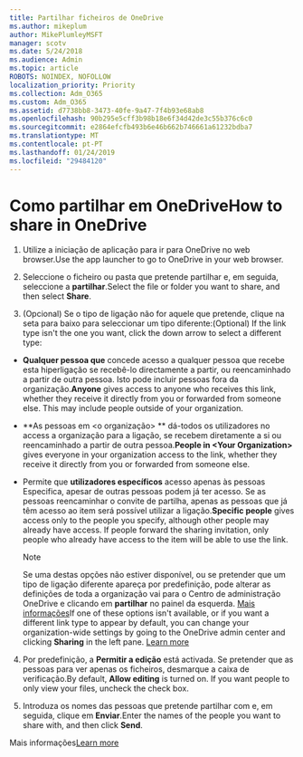 ```yaml
---
title: Partilhar ficheiros de OneDrive
ms.author: mikeplum
author: MikePlumleyMSFT
manager: scotv
ms.date: 5/24/2018
ms.audience: Admin
ms.topic: article
ROBOTS: NOINDEX, NOFOLLOW
localization_priority: Priority
ms.collection: Adm_O365
ms.custom: Adm_O365
ms.assetid: d7738bb8-3473-40fe-9a47-7f4b93e68ab8
ms.openlocfilehash: 90b295e5cff3b98b18e6f34d42de3c55b376c6c0
ms.sourcegitcommit: e2864efcfb493b6e46b662b746661a61232bdba7
ms.translationtype: MT
ms.contentlocale: pt-PT
ms.lasthandoff: 01/24/2019
ms.locfileid: "29484120"
---
```

# <a name="how-to-share-in-onedrive"></a><span data-ttu-id="6682a-102">Como partilhar em OneDrive</span><span class="sxs-lookup"><span data-stu-id="6682a-102">How to share in OneDrive</span></span>

1. <span data-ttu-id="6682a-103">Utilize a iniciação de aplicação para ir para OneDrive no web browser.</span><span class="sxs-lookup"><span data-stu-id="6682a-103">Use the app launcher to go to OneDrive in your web browser.</span></span> 
    
2. <span data-ttu-id="6682a-104">Seleccione o ficheiro ou pasta que pretende partilhar e, em seguida, seleccione a **partilhar**.</span><span class="sxs-lookup"><span data-stu-id="6682a-104">Select the file or folder you want to share, and then select **Share**.</span></span>
    
3. <span data-ttu-id="6682a-105">(Opcional) Se o tipo de ligação não for aquele que pretende, clique na seta para baixo para seleccionar um tipo diferente:</span><span class="sxs-lookup"><span data-stu-id="6682a-105">(Optional) If the link type isn't the one you want, click the down arrow to select a different type:</span></span>
    
  - <span data-ttu-id="6682a-p101">**Qualquer pessoa que** concede acesso a qualquer pessoa que recebe esta hiperligação se recebê-lo directamente a partir, ou reencaminhado a partir de outra pessoa. Isto pode incluir pessoas fora da organização.</span><span class="sxs-lookup"><span data-stu-id="6682a-p101">**Anyone** gives access to anyone who receives this link, whether they receive it directly from you or forwarded from someone else. This may include people outside of your organization.</span></span> 
    
  - <span data-ttu-id="6682a-108">\*\*As pessoas em \<o organização\> \*\* dá-todos os utilizadores no access a organização para a ligação, se recebem diretamente a si ou reencaminhado a partir de outra pessoa.</span><span class="sxs-lookup"><span data-stu-id="6682a-108">**People in \<Your Organization\>** gives everyone in your organization access to the link, whether they receive it directly from you or forwarded from someone else.</span></span> 
    
  - <span data-ttu-id="6682a-p102">Permite que **utilizadores específicos** acesso apenas às pessoas Especifica, apesar de outras pessoas podem já ter acesso. Se as pessoas reencaminhar o convite de partilha, apenas as pessoas que já têm acesso ao item será possível utilizar a ligação.</span><span class="sxs-lookup"><span data-stu-id="6682a-p102">**Specific people** gives access only to the people you specify, although other people may already have access. If people forward the sharing invitation, only people who already have access to the item will be able to use the link.</span></span> 
    
    > [!NOTE]
    > <span data-ttu-id="6682a-p103">Se uma destas opções não estiver disponível, ou se pretender que um tipo de ligação diferente apareça por predefinição, pode alterar as definições de toda a organização vai para o Centro de administração OneDrive e clicando em **partilhar** no painel da esquerda. [Mais informações](https://go.microsoft.com/fwlink/?linkid=871961)</span><span class="sxs-lookup"><span data-stu-id="6682a-p103">If one of these options isn't available, or if you want a different link type to appear by default, you can change your organization-wide settings by going to the OneDrive admin center and clicking **Sharing** in the left pane. [Learn more](https://go.microsoft.com/fwlink/?linkid=871961)</span></span>
  
4. <span data-ttu-id="6682a-p104">Por predefinição, a **Permitir a edição** está activada. Se pretender que as pessoas para ver apenas os ficheiros, desmarque a caixa de verificação.</span><span class="sxs-lookup"><span data-stu-id="6682a-p104">By default, **Allow editing** is turned on. If you want people to only view your files, uncheck the check box.</span></span> 
    
5. <span data-ttu-id="6682a-115">Introduza os nomes das pessoas que pretende partilhar com e, em seguida, clique em **Enviar**.</span><span class="sxs-lookup"><span data-stu-id="6682a-115">Enter the names of the people you want to share with, and then click **Send**.</span></span>
    
<span data-ttu-id="6682a-116">Mais informações</span><span class="sxs-lookup"><span data-stu-id="6682a-116">[Learn more](https://go.microsoft.com/fwlink/?linkid=871861)</span></span>
  

